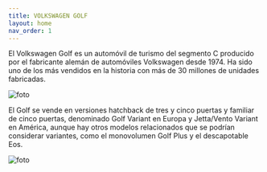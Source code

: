 ```yaml
---
title: VOLKSWAGEN GOLF 
layout: home 
nav_order: 1
---
```




El Volkswagen Golf es un automóvil de turismo del segmento C producido por el fabricante alemán de automóviles Volkswagen desde 1974. Ha sido uno de los más vendidos en la historia con más de 30 millones de unidades fabricadas.


![foto](https://upload.wikimedia.org/wikipedia/commons/thumb/4/4f/Volkswagen_Golf_VIII_R_1X7A7089.jpg/250px-Volkswagen_Golf_VIII_R_1X7A7089.jpg)


El Golf se vende en versiones hatchback de tres y cinco puertas y familiar de cinco puertas, denominado Golf Variant en Europa y Jetta/Vento Variant en América, aunque hay otros modelos relacionados que se podrían considerar variantes, como el monovolumen Golf Plus y el descapotable Eos.


![foto](https://fotos.quecochemecompro.com/volkswagen-golf-cabrio/13184.jpg?size=750x400)

[Just the Docs]: https://just-the-docs.github.io/just-the-docs/
[GitHub Pages]: https://docs.github.com/en/pages
[README]: https://github.com/just-the-docs/just-the-docs-template/blob/main/README.md
[Jekyll]: https://jekyllrb.com
[GitHub Pages / Actions workflow]: https://github.blog/changelog/2022-07-27-github-pages-custom-github-actions-workflows-beta/
[use this template]: https://github.com/just-the-docs/just-the-docs-template/generate
